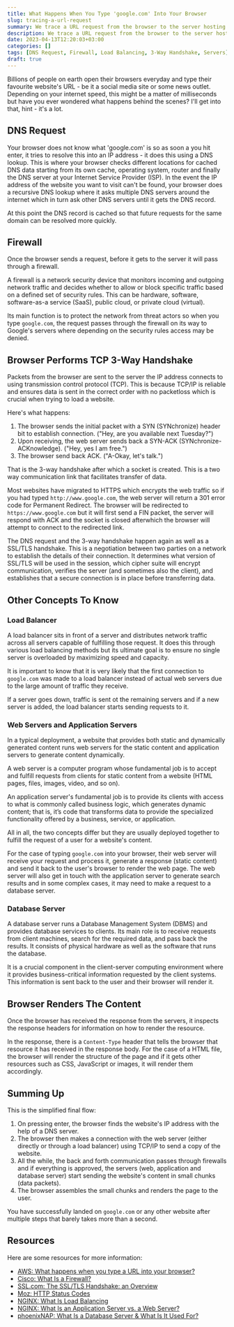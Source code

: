 ```yaml
---
title: What Happens When You Type 'google.com' Into Your Browser
slug: tracing-a-url-request
summary: We trace a URL request from the browser to the server hosting it and its rendering.
description: We trace a URL request from the browser to the server hosting it and its rendering. 
date: 2023-04-13T12:20:03+03:00
categories: []
tags: [DNS Request, Firewall, Load Balancing, 3-Way Handshake, Servers]
draft: true
---
```


Billions of people on earth open their browsers everyday and type their favourite website's URL - be it a social media site or some news outlet. Depending on your internet speed, this might be a matter of milliseconds but have you ever wondered what happens behind the scenes? I'll get into that, hint - it's a lot.

## DNS Request

Your browser does not know what 'google.com' is so as soon a you hit enter, it tries to resolve this into an IP address - it does this using a DNS lookup. This is where your browser checks different locations for cached DNS data starting from its own cache, operating system, router and finally the DNS server at your Internet Service Provider (ISP). In the event the IP address of the website you want to visit can't be found, your browser does a recursive DNS lookup where it asks multiple DNS servers around the internet which in turn ask other DNS servers until it gets the DNS record. 

At this point the DNS record is cached so that future requests for the same domain can be resolved more quickly.

## Firewall

Once the browser sends a request, before it gets to the server it will pass through a firewall.

A firewall is a network security device that monitors incoming and outgoing network traffic and decides whether to allow or block specific traffic based on a defined set of security rules. This can be hardware, software, software-as-a service (SaaS), public cloud, or private cloud (virtual).

Its main function is to protect the network from threat actors so when you type `google.com`, the request passes through the firewall on its way to Google's servers where depending on the security rules access may be denied. 

## Browser Performs TCP 3-Way Handshake

Packets from the browser are sent to the server the IP address connects to using transmission control protocol (TCP). This is because TCP/IP is reliable and ensures data is sent in the correct order with no packetloss which is crucial when trying to load a website. 

Here's what happens:

1. The browser sends the initial packet with a SYN (SYNchronize) header bit to establish connection. ("Hey, are you available next Tuesday?") 
2. Upon receiving, the web server sends back a SYN-ACK (SYNchronize-ACKnowledge). ("Hey, yes I am free.")
3. The browser send back ACK. ("A-Okay, let's talk.")

That is the 3-way handshake after which a socket is created. This is a two way communication link that facilitates transfer of data.

Most websites have migrated to HTTPS which encrypts the web traffic so if you had typed `http://www.google.com`, the web server will return a 301 error code for Permanent Redirect. The browser will be redirected to `https://www.google.com` but it will first send a FIN packet, the server will respond with ACK and the socket is closed afterwhich the browser will attempt to connect to the redirected link.

The DNS request and the 3-way handshake happen again as well as a SSL/TLS handshake. This is a negotiation between two parties on a network to establish the details of their connection. It determines what version of SSL/TLS will be used in the session, which cipher suite will encrypt communication, verifies the server (and sometimes also the client), and establishes that a secure connection is in place before transferring data.

## Other Concepts To Know
### Load Balancer

A load balancer sits in front of a server and distributes network traffic across all servers capable of fulfilling those request. It does this through various load balancing methods but its ultimate goal is to ensure no single server is overloaded by maximizing speed and capacity.

It is important to know that it is very likely that the first connection to `google.com` was made to a load balancer instead of actual web servers due to the large amount of traffic they receive. 

If a server goes down, traffic is sent ot the remaining servers and if a new server is added, the load balancer starts sending requests to it.

### Web Servers and Application Servers

In a typical deployment, a website that provides both static and dynamically generated content runs web servers for the static content and application servers to generate content dynamically. 

A web server is a computer program whose fundamental job is to accept and fulfill requests from clients for static content from a website (HTML pages, files, images, video, and so on).

An application server's fundamental job is to provide its clients with access to what is commonly called business logic, which generates dynamic content; that is, it’s code that transforms data to provide the specialized functionality offered by a business, service, or application. 

All in all, the two concepts differ but they are usually deployed together to fulfill the request of a user for a website's content.

For the case of typing `google.com` into your browser, their web server will receive your request and process it, generate a response (static content) and send it back to the user's browser to render the web page. The web server will also get in touch with the application server to generate search results and in some complex cases, it may need to make a request to a database server.

### Database Server

A database server runs a Database Management System (DBMS) and provides database services to clients. Its main role is to receive requests from client machines, search for the required data, and pass back the results. It consists of physical hardware as well as the software that runs the database. 

It is a crucial component in the client-server computing environment where it provides business-critical information requested by the client systems. This information is sent back to the user and their browser will render it. 

## Browser Renders The Content

Once the browser has received the response from the servers, it inspects the response headers for information on how to render the resource.

In the response, there is a `Content-Type` header that tells the browser that resource it has received in the response body. For the case of a HTML file, the browser will render the structure of the page and if it gets other resources such as CSS, JavaScript or images, it will render them accordingly. 

## Summing Up

This is the simplified final flow:
1. On pressing enter, the browser finds the website's IP address with the help of a DNS server.
2. The browser then makes a connection with the web server (either directly or through a load balancer) using TCP/IP to send a copy of the website.
3. All the while, the back and forth communication passes through firewalls and if everything is approved, the servers (web, application and database server) start sending the website's content in small chunks (data packets).
4. The browser assembles the small chunks and renders the page to the user. 

You have successfully landed on `google.com` or any other website after multiple steps that barely takes more than a second.

## Resources

Here are some resources for more information:

- [AWS: What happens when you type a URL into your browser?](https://aws.amazon.com/blogs/mobile/what-happens-when-you-type-a-url-into-your-browser/)
- [Cisco: What Is a Firewall?](https://www.cisco.com/c/en/us/products/security/firewalls/what-is-a-firewall.html)
- [SSL.com: The SSL/TLS Handshake: an Overview](https://www.ssl.com/article/ssl-tls-handshake-overview/)
- [Moz: HTTP Status Codes](https://moz.com/learn/seo/http-status-codes)
- [NGINX: What Is Load Balancing](https://www.nginx.com/resources/glossary/load-balancing/)
- [NGINX: What Is an Application Server vs. a Web Server?](https://www.nginx.com/resources/glossary/application-server-vs-web-server/)
- [phoenixNAP: What Is a Database Server & What Is It Used For?](https://phoenixnap.com/kb/what-is-a-database-server)
